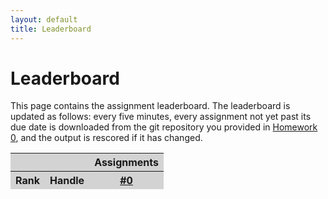 ```yaml
---
layout: default
title: Leaderboard
---
```

# Leaderboard

This page contains the assignment leaderboard. The leaderboard is updated as follows: every five minutes, every assignment not yet past its due date is downloaded from the git repository you provided in [Homework 0](hw0.html), and the output is rescored if it has changed.

<table>
  <thead style="background-color: lightgrey">
    <tr>
      <th colspan="3"></th>
      <th colspan="5" align="center">
        Assignments
      </th>
    </tr>
    <tr>
      <th colspan="2">
        Rank
      </th>
      <th>
        Handle
      </th>
      <th valign="top">
        <a href="hw0.html">#0</a>
      </th>
      <!--<th valign="top">
        <a href="hw1.html">#1</a><br/>
        <span class="small">AER</span>
      </th>
      <th valign="top">
        <a href="hw2.html">#2</a><br/>
        <span class="small">Accuracy</span>
      </th>
      <th valign="top">
        <a href="hw3.html">#3</a><br/>
        <span class="small">model score</span>
      </th>
      <th valign="top">
        <a href="hw4.html">#4</a><br/>
        <span class="small">METEOR</span>
      </th>-->
    </tr>
  </thead>
  <tbody>
  </tbody>
</table>



